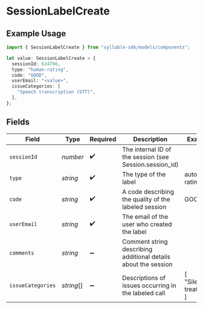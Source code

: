 # SessionLabelCreate

## Example Usage

```typescript
import { SessionLabelCreate } from "syllable-sdk/models/components";

let value: SessionLabelCreate = {
  sessionId: 634786,
  type: "human-rating",
  code: "GOOD",
  userEmail: "<value>",
  issueCategories: [
    "Speech transcription (STT)",
  ],
};
```

## Fields

| Field                                                          | Type                                                           | Required                                                       | Description                                                    | Example                                                        |
| -------------------------------------------------------------- | -------------------------------------------------------------- | -------------------------------------------------------------- | -------------------------------------------------------------- | -------------------------------------------------------------- |
| `sessionId`                                                    | *number*                                                       | :heavy_check_mark:                                             | The internal ID of the session (see Session.session_id)        |                                                                |
| `type`                                                         | *string*                                                       | :heavy_check_mark:                                             | The type of the label                                          | auto-rating                                                    |
| `code`                                                         | *string*                                                       | :heavy_check_mark:                                             | A code describing the quality of the labeled session           | GOOD                                                           |
| `userEmail`                                                    | *string*                                                       | :heavy_check_mark:                                             | The email of the user who created the label                    |                                                                |
| `comments`                                                     | *string*                                                       | :heavy_minus_sign:                                             | Comment string describing additional details about the session |                                                                |
| `issueCategories`                                              | *string*[]                                                     | :heavy_minus_sign:                                             | Descriptions of issues occurring in the labeled call           | [<br/>"Silent treatment"<br/>]                                 |